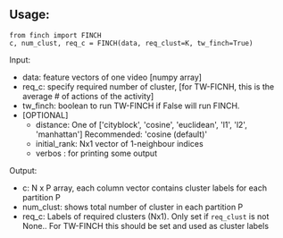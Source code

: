 ## Usage:


``` 
from finch import FINCH
c, num_clust, req_c = FINCH(data, req_clust=K, tw_finch=True)

```


Input:

* data:  feature vectors of one video [numpy array]
* req_c: specify required number of cluster, [for TW-FICNH, this is the average # of actions of the activity]
* tw_finch: boolean to run TW-FINCH if False will run FINCH. 
* [OPTIONAL]
    * distance: One of ['cityblock', 'cosine', 'euclidean', 'l1', 'l2', 'manhattan'] Recommended: 'cosine (default)' 
    * initial_rank: Nx1 vector of 1-neighbour indices    
    * verbos : for printing some output

Output:

* c: N x P array,  each column vector contains cluster labels for each partition P
* num_clust: shows total number of cluster in each partition P
* req_c: Labels of required clusters (Nx1). Only set if `req_clust` is not None.. For TW-FINCH this should be set and used as cluster labels